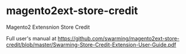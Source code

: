 # magento2ext-store-credit
Magento2 Extensnion Store Credit

Full user's manual at https://github.com/swarming/magento2ext-store-credit/blob/master/Swarming-Store-Credit-Extension-User-Guide.pdf
